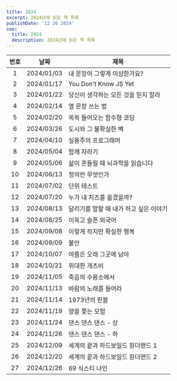 ```yaml
---
title: 2024
excerpt: 2024년에 읽은 책 목록
publishDate: '12 26 2024'
seo:
  title: 2024
  description: 2024년에 읽은 책 목록
---
```


| 번호 |    날짜    | 제목                                   |
| :--: | :--------: | -------------------------------------- |
|  1   | 2024/01/03 | 내 문장이 그렇게 이상한가요?           |
|  2   | 2024/01/17 | You Don't Know JS Yet                  |
|  3   | 2024/01/22 | 당신이 생각하는 모든 것을 믿지 말라    |
|  4   | 2024/02/14 | 열 문장 쓰는 법                        |
|  5   | 2024/02/20 | 쏙쏙 들어오는 함수형 코딩              |
|  6   | 2024/03/26 | 도시와 그 불확실한 벽                  |
|  7   | 2024/04/10 | 실용주의 프로그래머                    |
|  8   | 2024/05/04 | 함께 자라기                            |
|  9   | 2024/05/06 | 삶이 흔들릴 때 뇌과학을 읽습니다       |
|  10  | 2024/06/13 | 정의란 무엇인가                        |
|  11  | 2024/07/02 | 단위 테스트                            |
|  12  | 2024/07/20 | 누가 내 치즈를 옮겼을까?               |
|  13  | 2024/08/13 | 달리기를 말할 때 내가 하고 싶은 이야기 |
|  14  | 2024/08/25 | 이윽고 슬픈 외국어                     |
|  15  | 2024/09/08 | 이렇게 작지만 확실한 행복              |
|  16  | 2024/09/09 | 불안                                   |
|  17  | 2024/10/07 | 여름은 오래 그곳에 남아                |
|  18  | 2024/10/21 | 위대한 개츠비                          |
|  19  | 2024/11/05 | 죽음의 수용소에서                      |
|  20  | 2024/11/13 | 바람의 노래를 들어라                   |
|  21  | 2024/11/14 | 1973년의 핀볼                          |
|  22  | 2024/11/19 | 양을 쫓는 모험                         |
|  23  | 2024/11/24 | 댄스 댄스 댄스 - 상                    |
|  24  | 2024/11/26 | 댄스 댄스 댄스 - 하                    |
|  25  | 2024/12/09 | 세계의 끝과 하드보일드 원더랜드 1      |
|  26  | 2024/12/20 | 세계의 끝과 하드보일드 원더랜드 2      |
|  27  | 2024/12/26 | 69 식스티 나인                         |
